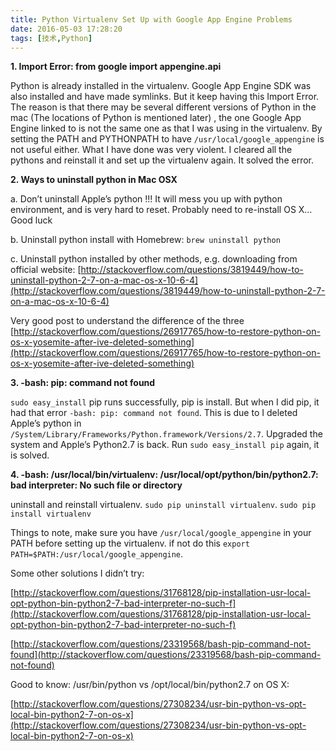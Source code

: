 ```yaml
---
title: Python Virtualenv Set Up with Google App Engine Problems
date: 2016-05-03 17:28:20
tags: [技术,Python]
---
```

**1. Import Error: from google import appengine.api**

Python is already installed in the virtualenv. Google App Engine SDK was also installed and have made symlinks. But it keep having this Import Error. The reason is that there may be several different versions of Python in the mac (The locations of Python is mentioned later) , the one Google App Engine linked to is not the same one as that I was using in the virtualenv. By setting the PATH and PYTHONPATH to have `/usr/local/google_appengine` is not useful either. What I have done was very violent. I cleared all the pythons and reinstall it and set up the virtualenv again. It solved the error.

**2. Ways to uninstall python in Mac OSX**

a. Don’t uninstall Apple’s python !!! It will mess you up with python environment, and is very hard to reset. Probably need to re-install OS X… Good luck

b. Uninstall python install with Homebrew: `brew uninstall python`

c. Uninstall python installed by other methods, e.g. downloading from official website: [](http://stackoverflow.com/questions/3819449/how-to-uninstall-python-2-7-on-a-mac-os-x-10-6-4)[http://stackoverflow.com/questions/3819449/how-to-uninstall-python-2-7-on-a-mac-os-x-10-6-4](http://stackoverflow.com/questions/3819449/how-to-uninstall-python-2-7-on-a-mac-os-x-10-6-4)

Very good post to understand the difference of the three [http://stackoverflow.com/questions/26917765/how-to-restore-python-on-os-x-yosemite-after-ive-deleted-something](http://stackoverflow.com/questions/26917765/how-to-restore-python-on-os-x-yosemite-after-ive-deleted-something)

**3. -bash: pip: command not found**

`sudo easy_install` pip runs successfully, pip is install. But when I did pip, it had that error `-bash: pip: command not found`. This is due to I deleted Apple’s python in `/System/Library/Frameworks/Python.framework/Versions/2.7`. Upgraded the system and Apple’s Python2.7 is back. Run  `sudo easy_install pip` again, it is solved.

**4. -bash: /usr/local/bin/virtualenv: /usr/local/opt/python/bin/python2.7: bad interpreter: No such file or directory**

uninstall and reinstall virtualenv. `sudo pip uninstall virtualenv`. `sudo pip install virtualenv`

Things to note, make sure you have `/usr/local/google_appengine` in your PATH before setting up the virtualenv. if not do this `export PATH=$PATH:/usr/local/google_appengine`.

Some other solutions I didn’t try:

[http://stackoverflow.com/questions/31768128/pip-installation-usr-local-opt-python-bin-python2-7-bad-interpreter-no-such-f](http://stackoverflow.com/questions/31768128/pip-installation-usr-local-opt-python-bin-python2-7-bad-interpreter-no-such-f)

[http://stackoverflow.com/questions/23319568/bash-pip-command-not-found](http://stackoverflow.com/questions/23319568/bash-pip-command-not-found)

Good to know: /usr/bin/python vs /opt/local/bin/python2.7 on OS X:

[http://stackoverflow.com/questions/27308234/usr-bin-python-vs-opt-local-bin-python2-7-on-os-x](http://stackoverflow.com/questions/27308234/usr-bin-python-vs-opt-local-bin-python2-7-on-os-x)